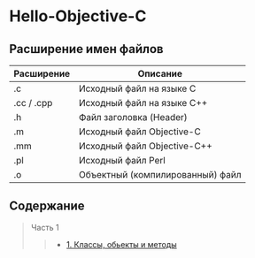 # Hello-Objective-C

## Расширение имен файлов

| Расширение  | Описание |
| ------------- | ------------- |
| .c  | Исходный файл на языке C  |
| .cc / .cpp  | Исходный файл на языке C++  |
| .h | Файл заголовка (Header)  |
| .m  | Исходный файл Objective-C |
| .mm  | Исходный файл Objective-C++  |
| .pl  | Исходный файл Perl  |
| .o  | Объектный (компилированный) файл |

## Содержание 

> Часть 1
>> * [ 1. Классы, обьекты и методы](https://github.com/egorskikh/Hello-Objective-C/blob/main/Learn%20Objective-C/02.%20%D0%9A%D0%BB%D0%B0%D1%81%D1%81%D1%8B%2C%20%D0%BE%D0%B1%D1%8C%D0%B5%D0%BA%D1%82%D1%8B%20%D0%B8%20%D0%BC%D0%B5%D1%82%D0%BE%D0%B4%D1%8B/%D0%9A%D0%BB%D0%B0%D1%81%D1%81%D1%8B%2C%20%D0%BE%D0%B1%D1%8C%D0%B5%D0%BA%D1%82%D1%8B%20%D0%B8%20%D0%BC%D0%B5%D1%82%D0%BE%D0%B4%D1%8B.md#hello-objective-c)

